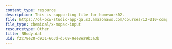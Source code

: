 ```yaml
---
content_type: resource
description: This is supporting file for homework02.
file: https://ol-ocw-studio-app-qa.s3.amazonaws.com/courses/12-010-computational-methods-of-scientific-programming-fall-2011/f2c78e28d931663dd5699ee8ea9b3a3b_NBody.dat
file_type: chemical/x-mopac-input
resourcetype: Other
title: NBody.dat
uid: f2c78e28-d931-663d-d569-9ee8ea9b3a3b
---
```

